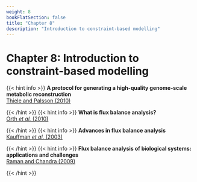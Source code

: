```yaml
---
weight: 8
bookFlatSection: false
title: "Chapter 8"
description: "Introduction to constraint-based modelling"
---
```


# Chapter 8: Introduction to constraint-based modelling

{{< hint info >}}
**A protocol for generating a high-quality genome-scale metabolic reconstruction**   
[Thiele and Palsson (2010)](http://doi.org/)


{{< /hint >}}
{{< hint info >}}
**What is flux balance analysis?**   
[Orth _et al._ (2010)](http://doi.org/)


{{< /hint >}}
{{< hint info >}}
**Advances in flux balance analysis**   
[Kauffman _et al._ (2003)](http://doi.org/)


{{< /hint >}}
{{< hint info >}}
**Flux balance analysis of biological systems: applications and challenges**   
[Raman and Chandra (2009)](http://doi.org/)


{{< /hint >}}
